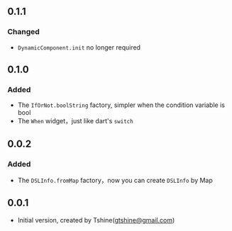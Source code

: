 ## 0.1.1
### Changed
- `DynamicComponent.init` no longer required

## 0.1.0
### Added
- The `IfOrNot.boolString` factory, simpler when the condition variable is bool
- The `When` widget，just like dart's `switch`

## 0.0.2
### Added
- The `DSLInfo.fromMap` factory，now you can create `DSLInfo` by Map

## 0.0.1

- Initial version, created by Tshine(gtshine@gmail.com)
